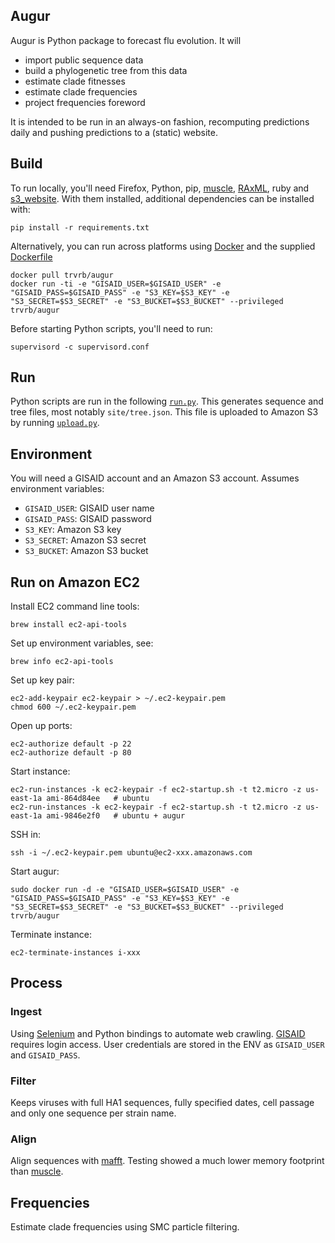 ## Augur

Augur is Python package to forecast flu evolution.  It will

* import public sequence data
* build a phylogenetic tree from this data
* estimate clade fitnesses
* estimate clade frequencies
* project frequencies foreword

It is intended to be run in an always-on fashion, recomputing predictions daily and pushing predictions to a (static) website.

## Build

To run locally, you'll need Firefox, Python, pip, [muscle](http://www.drive5.com/muscle/), [RAxML](http://sco.h-its.org/exelixis/web/software/raxml/), ruby and [s3_website](https://github.com/laurilehmijoki/s3_website).  With them installed, additional dependencies can be installed with:

	pip install -r requirements.txt
	
Alternatively, you can run across platforms using [Docker](https://www.docker.com/) and the supplied [Dockerfile](Dockerfile)

	docker pull trvrb/augur
	docker run -ti -e "GISAID_USER=$GISAID_USER" -e "GISAID_PASS=$GISAID_PASS" -e "S3_KEY=$S3_KEY" -e "S3_SECRET=$S3_SECRET" -e "S3_BUCKET=$S3_BUCKET" --privileged trvrb/augur

Before starting Python scripts, you'll need to run:

	supervisord -c supervisord.conf
	
## Run

Python scripts are run in the following [`run.py`](augur/run.py).  This generates sequence and tree files, most notably `site/tree.json`.  This file is uploaded to Amazon S3 by running [`upload.py`](augur/upload.py).

## Environment

You will need a GISAID account and an Amazon S3 account.  Assumes environment variables:

* `GISAID_USER`: GISAID user name
* `GISAID_PASS`: GISAID password
* `S3_KEY`: Amazon S3 key
* `S3_SECRET`: Amazon S3 secret
* `S3_BUCKET`: Amazon S3 bucket

## Run on Amazon EC2

Install EC2 command line tools:

	brew install ec2-api-tools
	
Set up environment variables, see: 

	brew info ec2-api-tools

Set up key pair:

	ec2-add-keypair ec2-keypair > ~/.ec2-keypair.pem
	chmod 600 ~/.ec2-keypair.pem

Open up ports:

	ec2-authorize default -p 22
	ec2-authorize default -p 80
	
Start instance:	
	
	ec2-run-instances -k ec2-keypair -f ec2-startup.sh -t t2.micro -z us-east-1a ami-864d84ee	# ubuntu
	ec2-run-instances -k ec2-keypair -f ec2-startup.sh -t t2.micro -z us-east-1a ami-9846e2f0	# ubuntu + augur
	
SSH in:

	ssh -i ~/.ec2-keypair.pem ubuntu@ec2-xxx.amazonaws.com
	
Start augur:

	sudo docker run -d -e "GISAID_USER=$GISAID_USER" -e "GISAID_PASS=$GISAID_PASS" -e "S3_KEY=$S3_KEY" -e "S3_SECRET=$S3_SECRET" -e "S3_BUCKET=$S3_BUCKET" --privileged trvrb/augur

Terminate instance:

	ec2-terminate-instances i-xxx

## Process

### Ingest

Using [Selenium](https://github.com/SeleniumHQ/selenium) and Python bindings to automate web crawling. [GISAID](http://platform.gisaid.org/epi3/) requires login access.  User credentials are stored in the ENV as `GISAID_USER` and `GISAID_PASS`.

### Filter

Keeps viruses with full HA1 sequences, fully specified dates, cell passage and only one sequence per strain name.

### Align

Align sequences with [mafft](http://mafft.cbrc.jp/alignment/software/).  Testing showed a much lower memory footprint than [muscle](http://www.drive5.com/muscle/).

## Frequencies

Estimate clade frequencies using SMC particle filtering.
